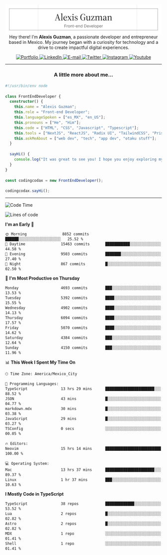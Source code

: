 <img align='right' src="./Banner.png" width="" />
<p align='center'>Hey there! I’m <strong>Alexis Guzman</strong>, a passionate developer and entrepreneur based in Mexico. My journey began with a curiosity for technology and a drive to create impactful digital experiences.</p>

<div align='center'>
  <a href='https://www.codingcodax.dev' target='_blank'>
    <img alt='Portfolio' src='https://img.shields.io/badge/Portfolio-black?logo=vercel&style=flat-square'>
  </a>
  <a href='https://linkedin.com/in/codingcodax' target='_blank'>
    <img alt='LinkedIn' src='https://img.shields.io/badge/LinkedIn-black?logo=LinkedIn&style=flat-square'>
  </a>
  <a href='mailto:hello@codingcodax.com' target='_blank'>
    <img alt='E-mail' src='https://img.shields.io/badge/Email-black?logo=Gmail&style=flat-square'>
  </a>
  <a href='https://x.com/codingcodax' target='_blank'>
    <img alt='Twitter' src='https://img.shields.io/badge/X-black?logo=X&style=flat-square'>
  </a>
  <a href='https://www.instagram.com/codingcodax' target='_blank'>
    <img alt='Instagram' src='https://img.shields.io/badge/Instagram-black?logo=Instagram&style=flat-square'>
  </a>
  <a href='https://www.youtube.com/@codingcodax' target='_blank'>
    <img alt='Youtube' src='https://img.shields.io/badge/YouTube-black?logo=Youtube&style=flat-square'>
  </a>
</div>


---

<h3 align='center'>A little more about me...</h3>

```typescript
#!/usr/bin/env node

class FrontEndDeveloper {
  constructor() {
    this.name = "Alexis Guzman";
    this.role = "Front-end Developer";
    this.languageSpoken = ["es_MX", "en_US"];
    this.pronouns = ["He", "Him"];
    this.code = ["HTML", "CSS", "Javascript", "Typescript"];
    this.tools = ["NextJS", "ReactJS", "Radix UI", "TailwindCSS", "Prisma", "Shadcn UI"];
    this.askMeAbout = ["web dev", "tech", "app dev", "otaku stuff"];
  }

  sayHi() {
    console.log("It was great to see you! I hope you enjoy exploring my work.");
  }
}

const codingcodax = new FrontEndDeveloper();

codingcodax.sayHi();
```

---

<!--START_SECTION:waka-->
![Code Time](http://img.shields.io/badge/Code%20Time-3%2C090%20hrs%2025%20mins-blue)

![Lines of code](https://img.shields.io/badge/From%20Hello%20World%20I%27ve%20Written-10.8%20million%20lines%20of%20code-blue)

**I'm an Early 🐤** 

```text
🌞 Morning                8852 commits        ██████░░░░░░░░░░░░░░░░░░░   25.52 % 
🌆 Daytime                15463 commits       ███████████░░░░░░░░░░░░░░   44.58 % 
🌃 Evening                9503 commits        ███████░░░░░░░░░░░░░░░░░░   27.40 % 
🌙 Night                  867 commits         █░░░░░░░░░░░░░░░░░░░░░░░░   02.50 % 
```
📅 **I'm Most Productive on Thursday** 

```text
Monday                   4693 commits        ███░░░░░░░░░░░░░░░░░░░░░░   13.53 % 
Tuesday                  5392 commits        ████░░░░░░░░░░░░░░░░░░░░░   15.55 % 
Wednesday                4902 commits        ████░░░░░░░░░░░░░░░░░░░░░   14.13 % 
Thursday                 6094 commits        ████░░░░░░░░░░░░░░░░░░░░░   17.57 % 
Friday                   5070 commits        ████░░░░░░░░░░░░░░░░░░░░░   14.62 % 
Saturday                 4384 commits        ███░░░░░░░░░░░░░░░░░░░░░░   12.64 % 
Sunday                   4150 commits        ███░░░░░░░░░░░░░░░░░░░░░░   11.96 % 
```


📊 **This Week I Spent My Time On** 

```text
🕑︎ Time Zone: America/Mexico_City

💬 Programming Languages: 
TypeScript               13 hrs 29 mins      ██████████████████████░░░   88.52 % 
JSON                     43 mins             █░░░░░░░░░░░░░░░░░░░░░░░░   04.77 % 
markdown.mdx             30 mins             █░░░░░░░░░░░░░░░░░░░░░░░░   03.38 % 
JavaScript               29 mins             █░░░░░░░░░░░░░░░░░░░░░░░░   03.27 % 
TSConfig                 0 secs              ░░░░░░░░░░░░░░░░░░░░░░░░░   00.05 % 

🔥 Editors: 
Neovim                   15 hrs 14 mins      █████████████████████████   100.00 % 

💻 Operating System: 
Mac                      13 hrs 37 mins      ██████████████████████░░░   89.37 % 
Linux                    1 hr 37 mins        ███░░░░░░░░░░░░░░░░░░░░░░   10.63 % 
```

**I Mostly Code in TypeScript** 

```text
TypeScript               38 repos            █████████████░░░░░░░░░░░░   53.52 % 
Lua                      2 repos             █░░░░░░░░░░░░░░░░░░░░░░░░   02.82 % 
Astro                    2 repos             █░░░░░░░░░░░░░░░░░░░░░░░░   02.82 % 
MDX                      1 repo              ░░░░░░░░░░░░░░░░░░░░░░░░░   01.41 % 
Shell                    1 repo              ░░░░░░░░░░░░░░░░░░░░░░░░░   01.41 % 
```




<!--END_SECTION:waka-->
